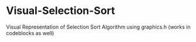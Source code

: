 # Visual-Selection-Sort
Visual Representation of Selection Sort Algorithm using graphics.h (works in codeblocks as well)
